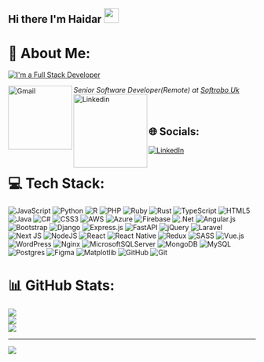 ## Hi there I'm Haidar <img src="https://raw.githubusercontent.com/MartinHeinz/MartinHeinz/master/wave.gif" style="max-width: 100%; display: inline-block;width:30px" data-target="animated-image.originalImage"> 

          
# 💫 About Me:

<p dir="auto">
  <a target="_blank" rel="noopener noreferrer nofollow" href="https://readme-typing-svg.herokuapp.com?font=Sriracha&color=D2D86E&lines=I'm+a+Full+Stack+Developer">
    <img src="https://readme-typing-svg.herokuapp.com?font=Sriracha&color=D2D86E&lines=I'm+a+Full+Stack+Developer" alt="I'm a Full Stack Developer" style="max-width: 100%;">
  </a> 
</p>
 <em>Senior Software Developer(Remote) at <a href="https://softrobo.co.uk/" rel="nofollow">Softrobo Uk</a><animated-image data-catalyst="" style="width: 30px;"><a target="_blank" rel="noopener noreferrer nofollow" a2f67697068792e676966" hidden=""></button>
  
</em>
<img align="right" alt="Coding" width="400" src="https://miro.medium.com/v2/resize:fit:1400/format:webp/1*4FjuzAZS_zik5wYs_PCMnQ.gif">
<br>🔭 I’m currently working on frontend and AI projects using Python, React, and JavaScript<br><br>🌱 I’m currently learning AI Development<br><br>👯 I’m looking to collaborate with other content creators<br><br>💬 Ask me about JavaScript, Python, and Full-stack development<br><br>

<p dir="auto">If you want to reach out to me about anything, be it some doubt or just to hangout and talk or want to game together just ping me 😉.</p>
<a href="haidaralikhan6950@gmail.com">
<img align="left" alt="Gmail" width="130" src="https://github.com/Xx-Ashutosh-xX/Xx-Ashutosh-xX/raw/master/assets/icons/gmail.png" style="max-width: 100%;">
</a>
<a href="https://www.linkedin.com/in/haider-ali-khan-a24b49164/" rel="nofollow">
<img align="left" alt="Linkedin" width="150" src="https://github.com/Xx-Ashutosh-xX/Xx-Ashutosh-xX/raw/master/assets/icons/linkedin.png" style="max-width: 100%;">
<br>
<br>
<br>
</a>

## 🌐 Socials:
[![LinkedIn](https://img.shields.io/badge/LinkedIn-%230077B5.svg?logo=linkedin&logoColor=white)](https://linkedin.com/in/haider-ali-khan-a24b49164) 

# 💻 Tech Stack:
![JavaScript](https://img.shields.io/badge/javascript-%23323330.svg?style=for-the-badge&logo=javascript&logoColor=%23F7DF1E) ![Python](https://img.shields.io/badge/python-3670A0?style=for-the-badge&logo=python&logoColor=ffdd54) ![R](https://img.shields.io/badge/r-%23276DC3.svg?style=for-the-badge&logo=r&logoColor=white) ![PHP](https://img.shields.io/badge/php-%23777BB4.svg?style=for-the-badge&logo=php&logoColor=white) ![Ruby](https://img.shields.io/badge/ruby-%23CC342D.svg?style=for-the-badge&logo=ruby&logoColor=white) ![Rust](https://img.shields.io/badge/rust-%23000000.svg?style=for-the-badge&logo=rust&logoColor=white) ![TypeScript](https://img.shields.io/badge/typescript-%23007ACC.svg?style=for-the-badge&logo=typescript&logoColor=white) ![HTML5](https://img.shields.io/badge/html5-%23E34F26.svg?style=for-the-badge&logo=html5&logoColor=white) ![Java](https://img.shields.io/badge/java-%23ED8B00.svg?style=for-the-badge&logo=openjdk&logoColor=white) ![C#](https://img.shields.io/badge/c%23-%23239120.svg?style=for-the-badge&logo=csharp&logoColor=white) ![CSS3](https://img.shields.io/badge/css3-%231572B6.svg?style=for-the-badge&logo=css3&logoColor=white) ![AWS](https://img.shields.io/badge/AWS-%23FF9900.svg?style=for-the-badge&logo=amazon-aws&logoColor=white) ![Azure](https://img.shields.io/badge/azure-%230072C6.svg?style=for-the-badge&logo=microsoftazure&logoColor=white) ![Firebase](https://img.shields.io/badge/firebase-%23039BE5.svg?style=for-the-badge&logo=firebase) ![.Net](https://img.shields.io/badge/.NET-5C2D91?style=for-the-badge&logo=.net&logoColor=white) ![Angular.js](https://img.shields.io/badge/angular.js-%23E23237.svg?style=for-the-badge&logo=angularjs&logoColor=white) ![Bootstrap](https://img.shields.io/badge/bootstrap-%238511FA.svg?style=for-the-badge&logo=bootstrap&logoColor=white) ![Django](https://img.shields.io/badge/django-%23092E20.svg?style=for-the-badge&logo=django&logoColor=white) ![Express.js](https://img.shields.io/badge/express.js-%23404d59.svg?style=for-the-badge&logo=express&logoColor=%2361DAFB) ![FastAPI](https://img.shields.io/badge/FastAPI-005571?style=for-the-badge&logo=fastapi) ![jQuery](https://img.shields.io/badge/jquery-%230769AD.svg?style=for-the-badge&logo=jquery&logoColor=white) ![Laravel](https://img.shields.io/badge/laravel-%23FF2D20.svg?style=for-the-badge&logo=laravel&logoColor=white) ![Next JS](https://img.shields.io/badge/Next-black?style=for-the-badge&logo=next.js&logoColor=white) ![NodeJS](https://img.shields.io/badge/node.js-6DA55F?style=for-the-badge&logo=node.js&logoColor=white) ![React](https://img.shields.io/badge/react-%2320232a.svg?style=for-the-badge&logo=react&logoColor=%2361DAFB) ![React Native](https://img.shields.io/badge/react_native-%2320232a.svg?style=for-the-badge&logo=react&logoColor=%2361DAFB) ![Redux](https://img.shields.io/badge/redux-%23593d88.svg?style=for-the-badge&logo=redux&logoColor=white) ![SASS](https://img.shields.io/badge/SASS-hotpink.svg?style=for-the-badge&logo=SASS&logoColor=white) ![Vue.js](https://img.shields.io/badge/vue.js-%2335495e.svg?style=for-the-badge&logo=vuedotjs&logoColor=%234FC08D) ![WordPress](https://img.shields.io/badge/WordPress-%23117AC9.svg?style=for-the-badge&logo=WordPress&logoColor=white) ![Nginx](https://img.shields.io/badge/nginx-%23009639.svg?style=for-the-badge&logo=nginx&logoColor=white) ![MicrosoftSQLServer](https://img.shields.io/badge/Microsoft%20SQL%20Server-CC2927?style=for-the-badge&logo=microsoft%20sql%20server&logoColor=white) ![MongoDB](https://img.shields.io/badge/MongoDB-%234ea94b.svg?style=for-the-badge&logo=mongodb&logoColor=white) ![MySQL](https://img.shields.io/badge/mysql-4479A1.svg?style=for-the-badge&logo=mysql&logoColor=white) ![Postgres](https://img.shields.io/badge/postgres-%23316192.svg?style=for-the-badge&logo=postgresql&logoColor=white) ![Figma](https://img.shields.io/badge/figma-%23F24E1E.svg?style=for-the-badge&logo=figma&logoColor=white) ![Matplotlib](https://img.shields.io/badge/Matplotlib-%23ffffff.svg?style=for-the-badge&logo=Matplotlib&logoColor=black) ![GitHub](https://img.shields.io/badge/github-%23121011.svg?style=for-the-badge&logo=github&logoColor=white) ![Git](https://img.shields.io/badge/git-%23F05033.svg?style=for-the-badge&logo=git&logoColor=white)
# 📊 GitHub Stats:
![](https://github-readme-stats.vercel.app/api?username=mlkhdr6950&theme=dark&hide_border=false&include_all_commits=false&count_private=false)<br/>
![](https://github-readme-streak-stats.herokuapp.com/?user=mlkhdr6950&theme=dark&hide_border=false)<br/>
![](https://github-readme-stats.vercel.app/api/top-langs/?username=mlkhdr6950&theme=dark&hide_border=false&include_all_commits=false&count_private=false&layout=compact)

---
[![](https://visitcount.itsvg.in/api?id=mlkhdr6950&icon=0&color=0)](https://visitcount.itsvg.in)

<!-- Proudly created with GPRM ( https://gprm.itsvg.in ) -->
